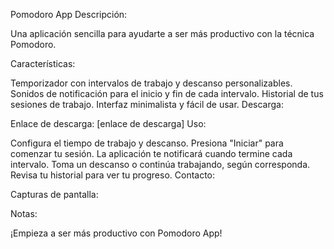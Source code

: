 Pomodoro App
Descripción:

Una aplicación sencilla para ayudarte a ser más productivo con la técnica Pomodoro.

Características:

Temporizador con intervalos de trabajo y descanso personalizables.
Sonidos de notificación para el inicio y fin de cada intervalo.
Historial de tus sesiones de trabajo.
Interfaz minimalista y fácil de usar.
Descarga:

Enlace de descarga: [enlace de descarga]
Uso:

Configura el tiempo de trabajo y descanso.
Presiona "Iniciar" para comenzar tu sesión.
La aplicación te notificará cuando termine cada intervalo.
Toma un descanso o continúa trabajando, según corresponda.
Revisa tu historial para ver tu progreso.
Contacto:

Capturas de pantalla:

Notas:

¡Empieza a ser más productivo con Pomodoro App!

